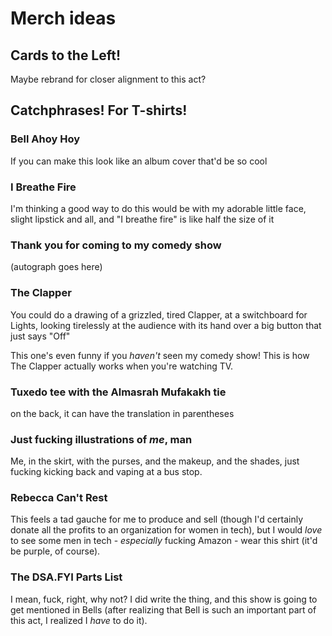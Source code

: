 # Merch ideas

## Cards to the Left!

Maybe rebrand for closer alignment to this act?

## Catchphrases! For T-shirts!

### Bell Ahoy Hoy

If you can make this look like an album cover that'd be so cool

### I Breathe Fire

I'm thinking a good way to do this would be with my adorable little face, slight lipstick and all, and "I breathe fire" is like half the size of it

### Thank you for coming to my comedy show

(autograph goes here)

### The Clapper

You could do a drawing of a grizzled, tired Clapper, at a switchboard for Lights, looking tirelessly at the audience with its hand over a big button that just says "Off"

This one's even funny if you *haven't* seen my comedy show! This is how The Clapper actually works when you're watching TV.

### Tuxedo tee with the Almasrah Mufakakh tie

on the back, it can have the translation in parentheses

### Just fucking illustrations of *me*, man

Me, in the skirt, with the purses, and the makeup, and the shades, just fucking kicking back and vaping at a bus stop.

### Rebecca Can't Rest

This feels a tad gauche for me to produce and sell (though I'd certainly donate all the profits to an organization for women in tech), but I would *love* to see some men in tech - *especially* fucking Amazon - wear this shirt (it'd be purple, of course).

### The DSA.FYI Parts List

I mean, fuck, right, why not? I did write the thing, and this show is going to get mentioned in Bells (after realizing that Bell is such an important part of this act, I realized I *have* to do it).
